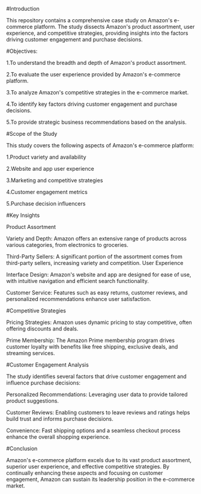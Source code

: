 #Introduction

This repository contains a comprehensive case study on Amazon's e-commerce platform. The study dissects Amazon's product assortment, user experience, and competitive strategies, providing insights into the factors driving customer engagement and purchase decisions.

#Objectives:

1.To understand the breadth and depth of Amazon's product assortment.

2.To evaluate the user experience provided by Amazon's e-commerce platform.

3.To analyze Amazon's competitive strategies in the e-commerce market.

4.To identify key factors driving customer engagement and purchase decisions.

5.To provide strategic business recommendations based on the analysis.

#Scope of the Study

This study covers the following aspects of Amazon's e-commerce platform:

1.Product variety and availability

2.Website and app user experience

3.Marketing and competitive strategies

4.Customer engagement metrics

5.Purchase decision influencers

#Key Insights

Product Assortment

Variety and Depth:  Amazon offers an extensive range of products across various categories, from electronics to groceries.

Third-Party Sellers: A significant portion of the assortment comes from third-party sellers, increasing variety and competition.
User Experience

Interface Design: Amazon's website and app are designed for ease of use, with intuitive navigation and efficient search functionality.

Customer Service: Features such as easy returns, customer reviews, and personalized recommendations enhance user satisfaction.

#Competitive Strategies

Pricing Strategies: Amazon uses dynamic pricing to stay competitive, often offering discounts and deals.

Prime Membership: The Amazon Prime membership program drives customer loyalty with benefits like free shipping, exclusive deals, and streaming services.

#Customer Engagement Analysis

The study identifies several factors that drive customer engagement and influence purchase decisions:

Personalized Recommendations: Leveraging user data to provide tailored product suggestions.

Customer Reviews: Enabling customers to leave reviews and ratings helps build trust and informs purchase decisions.

Convenience: Fast shipping options and a seamless checkout process enhance the overall shopping experience.

#Conclusion

Amazon's e-commerce platform excels due to its vast product assortment, superior user experience, and effective competitive strategies. By continually enhancing these aspects and focusing on customer engagement, Amazon can sustain its leadership position in the e-commerce market.
